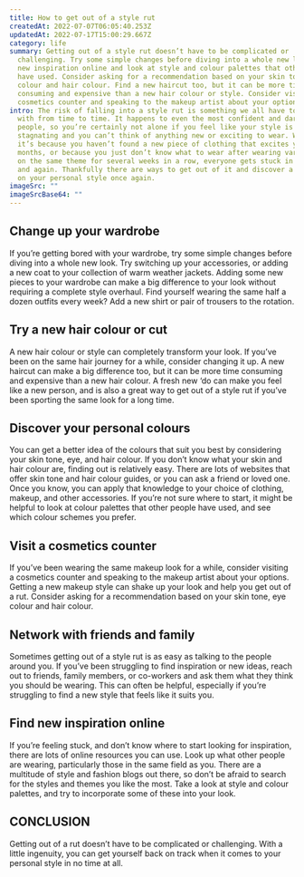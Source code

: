 ```yaml
---
title: How to get out of a style rut
createdAt: 2022-07-07T06:05:40.253Z
updatedAt: 2022-07-17T15:00:29.667Z
category: life
summary: Getting out of a style rut doesn’t have to be complicated or
  challenging. Try some simple changes before diving into a whole new look. Find
  new inspiration online and look at style and colour palettes that other people
  have used. Consider asking for a recommendation based on your skin tone, eye
  colour and hair colour. Find a new haircut too, but it can be more time
  consuming and expensive than a new hair colour or style. Consider visiting a
  cosmetics counter and speaking to the makeup artist about your options.
intro: The risk of falling into a style rut is something we all have to deal
  with from time to time. It happens to even the most confident and daring of
  people, so you’re certainly not alone if you feel like your style is
  stagnating and you can’t think of anything new or exciting to wear. Whether
  it’s because you haven’t found a new piece of clothing that excites you in
  months, or because you just don’t know what to wear after wearing variations
  on the same theme for several weeks in a row, everyone gets stuck in a rut now
  and again. Thankfully there are ways to get out of it and discover a new lease
  on your personal style once again.
imageSrc: ""
imageSrcBase64: ""
---
```


## Change up your wardrobe

If you’re getting bored with your wardrobe, try some simple changes before diving into a whole new look. Try switching up your accessories, or adding a new coat to your collection of warm weather jackets. Adding some new pieces to your wardrobe can make a big difference to your look without requiring a complete style overhaul. Find yourself wearing the same half a dozen outfits every week? Add a new shirt or pair of trousers to the rotation.

## Try a new hair colour or cut

A new hair colour or style can completely transform your look. If you’ve been on the same hair journey for a while, consider changing it up. A new haircut can make a big difference too, but it can be more time consuming and expensive than a new hair colour. A fresh new ‘do can make you feel like a new person, and is also a great way to get out of a style rut if you’ve been sporting the same look for a long time.

## Discover your personal colours

You can get a better idea of the colours that suit you best by considering your skin tone, eye, and hair colour. If you don’t know what your skin and hair colour are, finding out is relatively easy. There are lots of websites that offer skin tone and hair colour guides, or you can ask a friend or loved one. Once you know, you can apply that knowledge to your choice of clothing, makeup, and other accessories. If you’re not sure where to start, it might be helpful to look at colour palettes that other people have used, and see which colour schemes you prefer.

## Visit a cosmetics counter

If you’ve been wearing the same makeup look for a while, consider visiting a cosmetics counter and speaking to the makeup artist about your options. Getting a new makeup style can shake up your look and help you get out of a rut. Consider asking for a recommendation based on your skin tone, eye colour and hair colour.

## Network with friends and family

Sometimes getting out of a style rut is as easy as talking to the people around you. If you’ve been struggling to find inspiration or new ideas, reach out to friends, family members, or co-workers and ask them what they think you should be wearing. This can often be helpful, especially if you’re struggling to find a new style that feels like it suits you.

## Find new inspiration online

If you’re feeling stuck, and don’t know where to start looking for inspiration, there are lots of online resources you can use. Look up what other people are wearing, particularly those in the same field as you. There are a multitude of style and fashion blogs out there, so don’t be afraid to search for the styles and themes you like the most. Take a look at style and colour palettes, and try to incorporate some of these into your look.

## CONCLUSION

Getting out of a rut doesn’t have to be complicated or challenging. With a little ingenuity, you can get yourself back on track when it comes to your personal style in no time at all.
